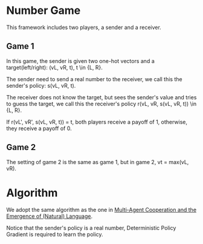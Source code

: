 # Number Game
This framework includes two players, a sender and a receiver.

## Game 1
In this game, the sender is given two one-hot vectors and a target(left/right): (vL, vR, t), t \in {L, R}.

The sender need to send a real number to the receiver, we call this the sender's policy: s(vL, vR, t).

The receiver does not know the target, but sees the sender's value and tries to guess the target, we call this the receiver's policy r(vL, vR, s(vL, vR, t)) \in {L, R}.

If r(vL', vR', s(vL, vR, t)) = t, both players receive a payoff of 1, otherwise, they receive a payoff of 0.

## Game 2
The setting of game 2 is the same as game 1, but in game 2, vt = max(vL, vR).

# Algorithm
We adopt the same algorithm as the one in [Multi-Agent Cooperation and the Emergence of (Natural) Language](https://arxiv.org/pdf/1612.07182.pdf).

Notice that the sender's policy is a real number, Deterministic Policy Gradient is required to learn the policy.